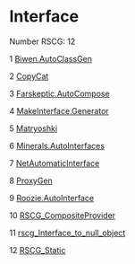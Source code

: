 <h1>Interface</h1>

Number RSCG: 12

   1 [Biwen.AutoClassGen](/docs/Biwen.AutoClassGen)

   2 [CopyCat](/docs/CopyCat)

   3 [Farskeptic.AutoCompose](/docs/Farskeptic.AutoCompose)

   4 [MakeInterface.Generator](/docs/MakeInterface.Generator)

   5 [Matryoshki](/docs/Matryoshki)

   6 [Minerals.AutoInterfaces](/docs/Minerals.AutoInterfaces)

   7 [NetAutomaticInterface](/docs/NetAutomaticInterface)

   8 [ProxyGen](/docs/ProxyGen)

   9 [Roozie.AutoInterface](/docs/Roozie.AutoInterface)

   10 [RSCG_CompositeProvider](/docs/RSCG_CompositeProvider)

   11 [rscg_Interface_to_null_object](/docs/rscg_Interface_to_null_object)

   12 [RSCG_Static](/docs/RSCG_Static)
    